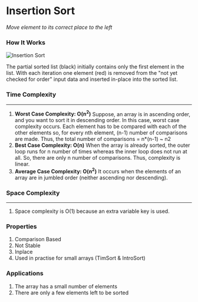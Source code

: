 # Insertion Sort
*Move element to its correct place to the left*

### How It Works
![Insertion Sort](https://upload.wikimedia.org/wikipedia/commons/0/0f/Insertion-sort-example-300px.gif)

The partial sorted list (black) initially contains only the first element in the list. With each iteration one element (red) is removed from the "not yet checked for order" input data and inserted in-place into the sorted list.

### Time Complexity

---
1. **Worst Case Complexity: O(n<sup>2</sup>)**
Suppose, an array is in ascending order, and you want to sort it in descending order. In this case, worst case complexity occurs.
Each element has to be compared with each of the other elements so, for every nth element, (n-1) number of comparisons are made.
Thus, the total number of comparisons = n*(n-1) ~ n2
2. **Best Case Complexity: O(n)**
When the array is already sorted, the outer loop runs for n number of times whereas the inner loop does not run at all. So, there are only n number of comparisons. Thus, complexity is linear.
3. **Average Case Complexity: O(n<sup>2</sup>)**
It occurs when the elements of an array are in jumbled order (neither ascending nor descending).


### Space Complexity

---
1. Space complexity is O(1) because an extra variable key is used.

### Properties
1. Comparison Based
2. Not Stable
3. Inplace
4. Used in practise for small arrays (TimSort & IntroSort)

### Applications
1. The array has a small number of elements
2. There are only a few elements left to be sorted